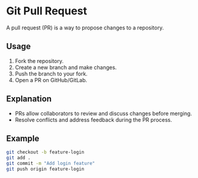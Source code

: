 # Git Pull Request

A pull request (PR) is a way to propose changes to a repository.

## Usage
1. Fork the repository.
2. Create a new branch and make changes.
3. Push the branch to your fork.
4. Open a PR on GitHub/GitLab.

## Explanation
- PRs allow collaborators to review and discuss changes before merging.
- Resolve conflicts and address feedback during the PR process.

## Example
```bash
git checkout -b feature-login
git add .
git commit -m "Add login feature"
git push origin feature-login
```